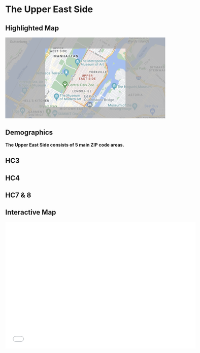 # The Upper East Side
## Highlighted Map
![highlighted_map](HighlightedMap.png)

## Demographics
**The Upper East Side consists of 5 main ZIP code areas.**

## HC3

## HC4 

## HC7 & 8 

## Interactive Map
<iframe src="UpperEastLocations.html" width="600" height="400" frameborder="0" frameborder="0" marginwidth="0" marginheight="0" allowfullscreen></iframe>
